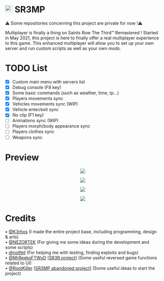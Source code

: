 # <img src="https://i.imgur.com/FVFGXkr.png" width="24" height="24"> SR3MP

⚠️ Some repositories concerning this project are private for now !⚠️

Multiplayer is finally a thing on Saints Row The Third™ Remastered ! Started in May 2021, this project is here to finally offer a real multiplayer experience to this game. This enhanced multiplayer will allow you to set up your own server and run custom scripts as well as your own mods.

# TODO List

- [x] Custom main menu with servers list
- [x] Debug console (F8 key)
- [x] Some basic commands (such as weather, time, tp...) 
- [x] Players movements sync
- [x] Vehicles movements sync (WIP)
- [x] Vehicle enter/exit sync
- [x] No clip (F1 key)
- [ ] Animations sync (WIP)
- [ ] Players morph/body appearance sync
- [ ] Players clothes sync
- [ ] Weapons sync

# Preview

<p align="center"><img src="https://i.imgur.com/7Oy7LLF.png"></p>
<p align="center"><img src="https://i.imgur.com/RtzeIt3.jpeg"></p>
<p align="center"><img src="https://i.imgur.com/SMgHXnb.png"></p>
<p align="center"><img src="https://i.imgur.com/LpJH8zi.jpeg"></p>

# Credits

• <a href="https://github.com/K3rhos">@K3rhos</a> (I made the entire project base, including programming, design & arts)<br>
• <a href="https://github.com/NEZORTEK">@NEZORTEK</a> (For giving me some ideas during the development and some scripts)<br>
• <a href="https://github.com/notfell">@notfell</a> (For helping me with testing, finding exploits and bugs)<br>
• <a href="https://github.com/MrReekoFTWxD">@MrReekoFTWxD</a> [<a href="https://github.com/MrReekoFTWxD/SR3R">SR3R project</a>] (Some useful reversed game functions related to UI)<br>
• <a href="https://github.com/RootKiller">@RootKiller</a> [<a href="https://github.com/RootKiller/sr3mp-Abandoned/">SR3MP abandoned project</a>] (Some useful ideas to start the project)<br>
